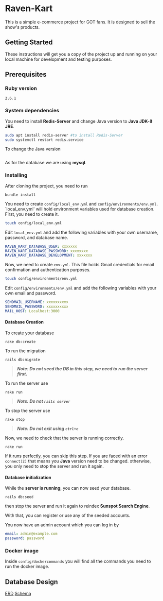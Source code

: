  # Raven-Kart 

This is a simple e-commerce project for GOT fans. It is designed to sell the show's products.

## Getting Started

These instructions will get you a copy of the project up and running on your local machine for development and testing purposes.

## Prerequisites

### Ruby version 
```
2.6.1
```

### System dependencies

You need to install **Redis-Server** and change Java version to **Java JDK-8 JRE**.

``` bash
sudo apt install redis-server #to install Redis-Server
sudo systemctl restart redis.service 
```
To change the Java version

```bash
```
As for the database we are using **mysql**.
### Installing

After cloning the project, you need to run


```rails
bundle install
```
You need to create `config/local_env.yml` and `config/environments/env.yml`. 
 `local_env.yml' will hold environment variables used for database creation.
First, you need to create it.
```bash
touch config/local_env.yml
```
Edit `local_env.yml` and add the following variables with your own username, password, and database name.
```yml
RAVEN_KART_DATABASE_USER: xxxxxxx
RAVEN_KART_DATABASE_PASSWORD: xxxxxxxx
RAVEN_KART_DATABASE_DEVELOPMENT: xxxxxxx
```
Now, we need to create `env.yml`. This file holds Gmail credentials for email confirmation and authentication purposes.  
```bash
touch config/environments/env.yml
```
Edit `config/environments/env.yml` and add the following variables with your own email and password.
```yml
SENDMAIL_USERNAME: xxxxxxxxxx
SENDMAIL_PASSWORD: xxxxxxxxxx
MAIL_HOST: Localhost:3000
```
#### Database Creation
To create your database
 
```rails
rake db:create
```
To run the migration
```rails
rails db:migrate
```
>**_Note: Do not seed the DB in this step, we need to run the server first._**

To run the server use
```rails
rake run
```
>**_Note: Do not `rails server`_**

To stop the server use
```rails
rake stop
```
>**_Note: Do not exit using `ctrl+c`_**

Now, we need to check that the server is running correctly.
```rails
rake run
```
If it runs perfectly, you can skip this step.
If you are faced with an error `connect(2)` that means you **Java** version need to be changed. 
otherwise, you only need to stop the server and run it again.

#### Database initialization
While the **server is running**, you can now seed your database.
```rails
rails db:seed
``` 
then stop the server and run it again to reindex **Sunspot Search Engine**.

With that, you can register or use any of the seeded accounts.

You now have an admin account which you can log in by
```yml
email: admin@example.com
password: password
```
### Docker image
Inside `config/dockercommands` you will find all the commands you need to run the docker image.

## Database Design
[ERD](Simple-ecommerce.jpeg)
[Schema](Schema.pdf)


